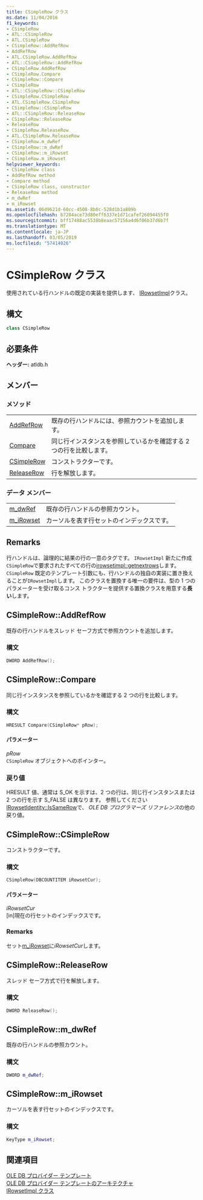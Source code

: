 ```yaml
---
title: CSimpleRow クラス
ms.date: 11/04/2016
f1_keywords:
- CSimpleRow
- ATL::CSimpleRow
- ATL.CSimpleRow
- CSimpleRow::AddRefRow
- AddRefRow
- ATL.CSimpleRow.AddRefRow
- ATL::CSimpleRow::AddRefRow
- CSimpleRow.AddRefRow
- CSimpleRow.Compare
- CSimpleRow::Compare
- CSimpleRow
- ATL::CSimpleRow::CSimpleRow
- CSimpleRow.CSimpleRow
- ATL.CSimpleRow.CSimpleRow
- CSimpleRow::CSimpleRow
- ATL::CSimpleRow::ReleaseRow
- CSimpleRow::ReleaseRow
- ReleaseRow
- CSimpleRow.ReleaseRow
- ATL.CSimpleRow.ReleaseRow
- CSimpleRow.m_dwRef
- CSimpleRow::m_dwRef
- CSimpleRow::m_iRowset
- CSimpleRow.m_iRowset
helpviewer_keywords:
- CSimpleRow class
- AddRefRow method
- Compare method
- CSimpleRow class, constructor
- ReleaseRow method
- m_dwRef
- m_iRowset
ms.assetid: 06d9621d-60cc-4508-8b0c-528d1b1a809b
ms.openlocfilehash: b7284ace73d80eff6337e1d71cafef26094455f0
ms.sourcegitcommit: bff17488ac5538b8eaac57156a4d6f06b37d6b7f
ms.translationtype: MT
ms.contentlocale: ja-JP
ms.lasthandoff: 03/05/2019
ms.locfileid: "57414026"
---
```

# <a name="csimplerow-class"></a>CSimpleRow クラス

使用されている行ハンドルの既定の実装を提供します、 [IRowsetImpl](../../data/oledb/irowsetimpl-class.md)クラス。

## <a name="syntax"></a>構文

```cpp
class CSimpleRow
```

## <a name="requirements"></a>必要条件

**ヘッダー:** atldb.h

## <a name="members"></a>メンバー

### <a name="methods"></a>メソッド

|||
|-|-|
|[AddRefRow](#addrefrow)|既存の行ハンドルには、参照カウントを追加します。|
|[Compare](#compare)|同じ行インスタンスを参照しているかを確認する 2 つの行を比較します。|
|[CSimpleRow](#csimplerow)|コンストラクターです。|
|[ReleaseRow](#releaserow)|行を解放します。|

### <a name="data-members"></a>データ メンバー

|||
|-|-|
|[m_dwRef](#dwref)|既存の行ハンドルの参照カウント。|
|[m_iRowset](#irowset)|カーソルを表す行セットのインデックスです。|

## <a name="remarks"></a>Remarks

行ハンドルは、論理的に結果の行の一意のタグです。 `IRowsetImpl` 新たに作成`CSimpleRow`で要求されたすべての行の[irowsetimpl::getnextrows](../../data/oledb/irowsetimpl-getnextrows.md)します。 `CSimpleRow` 既定のテンプレート引数にも、行ハンドルの独自の実装に置き換えることが`IRowsetImpl`します。 このクラスを置換する唯一の要件は、型の 1 つのパラメーターを受け取るコンス トラクターを提供する置換クラスを用意する**長い**します。

## <a name="addrefrow"></a> CSimpleRow::AddRefRow

既存の行ハンドルをスレッド セーフ方式で参照カウントを追加します。

### <a name="syntax"></a>構文

```cpp
DWORD AddRefRow();
```

## <a name="compare"></a> CSimpleRow::Compare

同じ行インスタンスを参照しているかを確認する 2 つの行を比較します。

### <a name="syntax"></a>構文

```cpp
HRESULT Compare(CSimpleRow* pRow);
```

#### <a name="parameters"></a>パラメーター

*pRow*<br/>
`CSimpleRow` オブジェクトへのポインター。

### <a name="return-value"></a>戻り値

HRESULT 値、通常は S_OK を示すは、2 つの行は、同じ行インスタンスまたは 2 つの行を示す S_FALSE は異なります。 参照してください[IRowsetIdentity::IsSameRow](/previous-versions/windows/desktop/ms719629(v=vs.85))で、 *OLE DB プログラマーズ リファレンス*の他の戻り値。

## <a name="csimplerow"></a> CSimpleRow::CSimpleRow

コンストラクターです。

### <a name="syntax"></a>構文

```cpp
CSimpleRow(DBCOUNTITEM iRowsetCur);
```

#### <a name="parameters"></a>パラメーター

*iRowsetCur*<br/>
[in]現在の行セットのインデックスです。

### <a name="remarks"></a>Remarks

セット[m_iRowset](../../data/oledb/csimplerow-m-irowset.md)に*iRowsetCur*します。

## <a name="releaserow"></a> CSimpleRow::ReleaseRow

スレッド セーフ方式で行を解放します。

### <a name="syntax"></a>構文

```cpp
DWORD ReleaseRow();
```

## <a name="dwref"></a> CSimpleRow::m_dwRef

既存の行ハンドルの参照カウント。

### <a name="syntax"></a>構文

```cpp
DWORD m_dwRef;
```

## <a name="irowset"></a> CSimpleRow::m_iRowset

カーソルを表す行セットのインデックスです。

### <a name="syntax"></a>構文

```cpp
KeyType m_iRowset;
```

## <a name="see-also"></a>関連項目

[OLE DB プロバイダー テンプレート](../../data/oledb/ole-db-provider-templates-cpp.md)<br/>
[OLE DB プロバイダー テンプレートのアーキテクチャ](../../data/oledb/ole-db-provider-template-architecture.md)<br/>
[IRowsetImpl クラス](../../data/oledb/irowsetimpl-class.md)